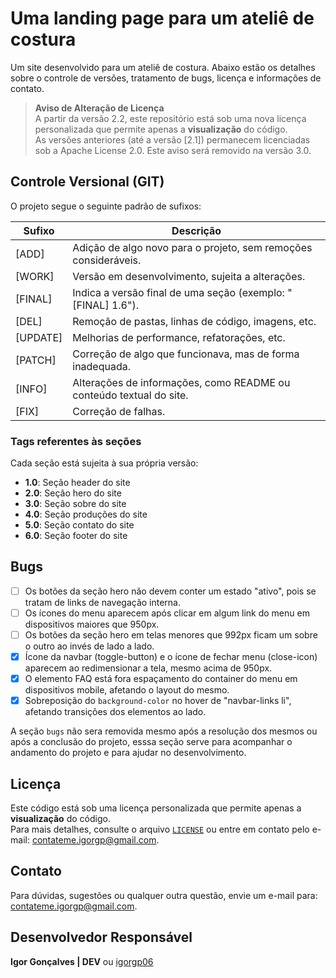 # Uma landing page para um ateliê de costura

Um site desenvolvido para um ateliê de costura. Abaixo estão os detalhes sobre o controle de versões, tratamento de bugs, licença e informações de contato.



> **Aviso de Alteração de Licença**  
> A partir da versão 2.2, este repositório está sob uma nova licença personalizada que permite apenas a **visualização** do código.  
> As versões anteriores (até a versão [2.1]) permanecem licenciadas sob a Apache License 2.0. Este aviso será removido na versão 3.0. 



## Controle Versional (GIT)

O projeto segue o seguinte padrão de sufixos:

| Sufixo   | Descrição                                                           |
| -------- | ------------------------------------------------------------------- |
| [ADD]    | Adição de algo novo para o projeto, sem remoções consideráveis.     |
| [WORK]   | Versão em desenvolvimento, sujeita a alterações.                    |
| [FINAL]  | Indica a versão final de uma seção (exemplo: "[FINAL] 1.6").        |
| [DEL]    | Remoção de pastas, linhas de código, imagens, etc.                  |
| [UPDATE] | Melhorias de performance, refatorações, etc.                        |
| [PATCH]  | Correção de algo que funcionava, mas de forma inadequada.           |
| [INFO]   | Alterações de informações, como README ou conteúdo textual do site. |
| [FIX]    | Correção de falhas.                                                 |



### Tags referentes às seções

Cada seção está sujeita à sua própria versão:

- **1.0**: Seção header do site  
- **2.0**: Seção hero do site  
- **3.0**: Seção sobre do site  
- **4.0**: Seção produções do site  
- **5.0**: Seção contato do site  
- **6.0**: Seção footer do site



## Bugs

- [ ] Os botões da seção hero não devem conter um estado "ativo", pois se tratam de links de navegação interna.
- [ ] Os ícones do menu aparecem após clicar em algum link do menu em dispositivos maiores que 950px.
- [ ] Os botões da seção hero em telas menores que 992px ficam um sobre o outro ao invés de lado a lado.
- [x] Ícone da navbar (toggle-button) e o ícone de fechar menu (close-icon) aparecem ao redimensionar a tela, mesmo acima de 950px.
- [x] O elemento FAQ está fora espaçamento do container do menu em dispositivos mobile, afetando o layout do mesmo.
- [x] Sobreposição do `background-color` no hover de "navbar-links li", afetando transições dos elementos ao lado.

A seção `bugs` não sera removida mesmo após a resolução dos mesmos ou após a conclusão do projeto, esssa seção serve
para acompanhar o andamento do projeto e para ajudar no desenvolvimento.



## Licença

Este código está sob uma licença personalizada que permite apenas a **visualização** do código.  
Para mais detalhes, consulte o arquivo [`LICENSE`](./LICENSE) ou entre em contato pelo e-mail: contateme.igorgp@gmail.com.



## Contato

Para dúvidas, sugestões ou qualquer outra questão, envie um e-mail para: contateme.igorgp@gmail.com.  



## Desenvolvedor Responsável

**Igor Gonçalves | DEV** ou [igorgp06](https://github.com/igorgp06)
